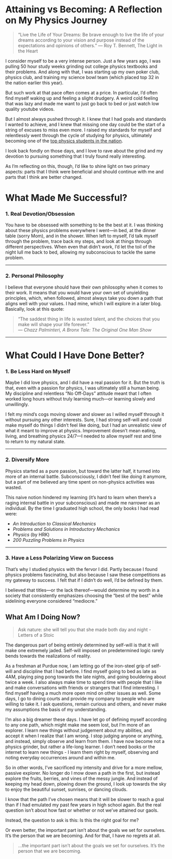 # Attaining vs Becoming: A Reflection on My Physics Journey
> “Live the Life of Your Dreams: Be brave enough to live the life of your dreams according to your vision and purpose instead of the expectations and opinions of others.”
― Roy T. Bennett, The Light in the Heart


I consider myself to be a very intense person. Just a few years ago, I was pulling 50 hour study weeks grinding out college physics textbooks and their problems. And along with that, I was starting up my own poker club, physics club, and training my science bowl team (which placed top 32 in the nation earlier this year).

But such work at that pace often comes at a price. In particular, I’d often find myself waking up and feeling a slight drudgery. A weird cold feeling that was lazy and made me want to just go back to bed or just watch low quality youtube videos.

But I almost always pushed through it. I knew that I had goals and standards I wanted to achieve, and I knew that missing one day could be the start of a string of excuses to miss even more. I raised my standards for myself and relentlessly went through the cycle of studying for physics, ultimately becoming one of the [top physics students in the nation](yliu-101.github.io).

I look back fondly on those days, and I love to rave about the grind and my devotion to pursuing something that I truly found really interesting. 

As I’m reflecting on this, though, I’d like to shine light on two primary aspects: parts that I think were beneficial and should continue with me and parts that I think are better changed. 

# What Made Me Successful?

### **1. Real Devotion/Obsession**
You have to be obsessed with something to be the best at it. I was thinking about these physics problems everywhere I went—in bed, at the dinner table (sorry Mom), and in the shower. When left to myself, I’d talk myself through the problem, trace back my steps, and look at things through different perspectives. When even that didn’t work, I’d let the toil of the night lull me back to bed, allowing my subconscious to tackle the same problem.

---

### **2. Personal Philosophy**
I believe that everyone should have their own philosophy when it comes to their work. It means that you would have your own set of unyielding principles, which, when followed, almost always take you down a path that aligns well with your values. I had mine, which I will explore in a later blog. Basically, look at this quote:  

> “The saddest thing in life is wasted talent, and the choices that you make will shape your life forever.”  
> ― *Chazz Palminteri, A Bronx Tale: The Original One Man Show*

---

# What Could I Have Done Better?

### **1. Be Less Hard on Myself**
Maybe I did love physics, and I did have a real passion for it. But the truth is that, even with a passion for physics, I was ultimately still a human being. My discipline and relentless “No Off-Days” attitude meant that I often worked long hours without truly learning much—or learning slowly and unwillingly.  

I felt my mind’s cogs moving slower and slower as I willed myself through it without pursuing any other interests. Sure, I had strong self-will and could make myself do things I didn’t feel like doing, but I had an unrealistic view of what it meant to improve at physics. Improvement doesn’t mean eating, living, and breathing physics 24/7—I needed to allow myself rest and time to return to my natural state.

---

### **2. Diversify More**
Physics started as a pure passion, but toward the latter half, it turned into more of an internal battle. Subconsciously, I didn’t feel like doing it anymore, but a part of me believed any time spent on non-physics activities was wasted.  

This naive notion hindered my learning (it’s hard to learn when there’s a raging internal battle in your subconscious) and made me narrower as an individual. By the time I graduated high school, the only books I had read were:  
- *An Introduction to Classical Mechanics*  
- *Problems and Solutions in Introductory Mechanics*  
- *Physics* (by HRK)  
- *200 Puzzling Problems in Physics*

---

### **3. Have a Less Polarizing View on Success**
That’s why I studied physics with the fervor I did. Partly because I found physics problems fascinating, but also because I saw these competitions as my gateway to success. I felt that if I didn’t do well, I’d be defined by them.  

I believed that titles—or the lack thereof—would determine my worth in a society that consistently emphasizes choosing the “best of the best” while sidelining everyone considered “mediocre.”
## What Am I Doing Now?
> Ask nature: she will tell you that she made both day and night - Letters of a Stoic

The dangerous part of being entirely determined by self-will is that it will make one extremely jaded. Self-will imposed on predetermined logic rarely bends towards the realizations of reality.

As a freshman at Purdue now, I am letting go of the iron-steel grip of self-will and discipline that I had before. I find myself going to bed as late as 4AM, playing ping pong towards the late nights, and going bouldering about twice a week. I also always make time to spend time with people that I like and make conversations with friends or strangers that I find interesting.
I find myself having a much more open mind on other issues as well. Some days, I go to dining courts and provide my company to people who are willing to take it. I ask questions, remain curious and others, and never make my assumptions the basis of my understanding.

I’m also a big dreamer these days. I have let go of defining myself according to any one path, which might make me seem lost, but I’m more of an explorer. I learn new things without judgement about my abilities, and accept it when I realize that I am wrong. I stop judging anyone or anything, and instead, simply observe and learn from them. I have now become not a physics grinder, but rather a life-long learner. I don’t need books or the internet to learn new things - I learn them right by myself, observing and noting everyday occurrences around and within me.

So in other words, I’ve sacrificed my intensity and drive for a more mellow, passive explorer. No longer do I mow down a path in the first, but instead explore the fruits, berries, and vines of the messy jungle. And instead of keeping my head down, plowing down the ground, I look up towards the sky to enjoy the beautiful sunset, sunrises, or dancing clouds.

I know that the path I’ve chosen means that it will be slower to reach a goal than if I had emulated my past few years in high school again. But the real question isn’t about how fast or whether or not we’ve attained our gaols. 

Instead, the question to ask is this: Is this the right goal for me?

Or even better, the important part isn’t about the goals we set for ourselves. It’s the person that we are becoming. And for that, I have no regrets at all.

> …the important part isn’t about the goals we set for ourselves. It’s the person that we are becoming. 
